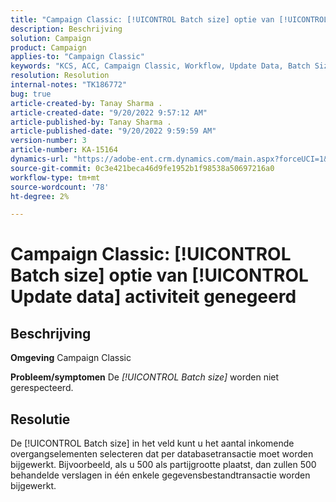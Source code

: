 ```yaml
---
title: "Campaign Classic: [!UICONTROL Batch size] optie van [!UICONTROL Update data] activiteit genegeerd"
description: Beschrijving
solution: Campaign
product: Campaign
applies-to: "Campaign Classic"
keywords: "KCS, ACC, Campaign Classic, Workflow, Update Data, Batch Size"
resolution: Resolution
internal-notes: "TK186772"
bug: true
article-created-by: Tanay Sharma .
article-created-date: "9/20/2022 9:57:12 AM"
article-published-by: Tanay Sharma .
article-published-date: "9/20/2022 9:59:59 AM"
version-number: 3
article-number: KA-15164
dynamics-url: "https://adobe-ent.crm.dynamics.com/main.aspx?forceUCI=1&pagetype=entityrecord&etn=knowledgearticle&id=e9123394-ca38-ed11-9db1-002248086735"
source-git-commit: 0c3e421beca46d9fe1952b1f98538a50697216a0
workflow-type: tm+mt
source-wordcount: '78'
ht-degree: 2%

---
```


# Campaign Classic: [!UICONTROL Batch size] optie van [!UICONTROL Update data] activiteit genegeerd

## Beschrijving

<b>Omgeving</b>
Campaign Classic


<b>Probleem/symptomen</b>
De *[!UICONTROL Batch size]* worden niet gerespecteerd.




## Resolutie


De [!UICONTROL Batch size] in het veld kunt u het aantal inkomende overgangselementen selecteren dat per databasetransactie moet worden bijgewerkt. Bijvoorbeeld, als u 500 als partijgrootte plaatst, dan zullen 500 behandelde verslagen in één enkele gegevensbestandtransactie worden bijgewerkt.


